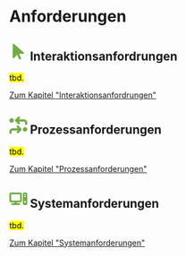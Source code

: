 # Anforderungen

## **![](../../assets/images/arrow-pointer.svg) Interaktionsanfordrungen** 

<mark>tbd.</mark>

[Zum Kapitel "Interaktionsanfordrungen"](<Interaktionsanfordrungen>)

## **![](../../assets/images/process.svg) Prozessanforderungen** 

<mark>tbd.</mark>

[Zum Kapitel "Prozessanforderungen"](<Prozessanforderungen>)

## **![](../../assets/images/computer.svg) Systemanforderungen** 

<mark>tbd.</mark>

[Zum Kapitel "Systemanforderungen"](<Systemanforderungen>)